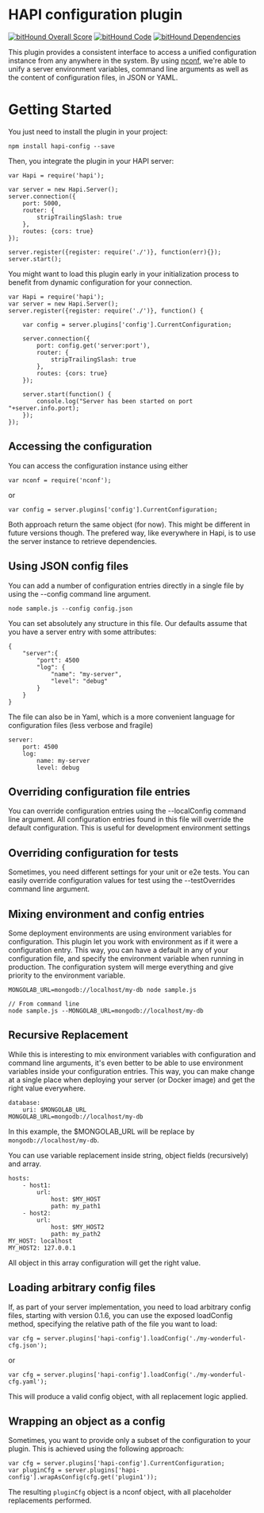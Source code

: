 # HAPI configuration plugin

[![bitHound Overall Score](https://www.bithound.io/github/Covistra/hapi-config/badges/score.svg)](https://www.bithound.io/github/Covistra/hapi-config)
[![bitHound Code](https://www.bithound.io/github/Covistra/hapi-config/badges/code.svg)](https://www.bithound.io/github/Covistra/hapi-config)
[![bitHound Dependencies](https://www.bithound.io/github/Covistra/hapi-config/badges/dependencies.svg)](https://www.bithound.io/github/Covistra/hapi-config/master/dependencies/npm)

This plugin provides a consistent interface to access a unified configuration instance from any anywhere in the system. By using
[nconf](https://www.npmjs.com/package/nconf), we're able to unify a server environment variables, command line arguments as well
as the content of configuration files, in JSON or YAML. 

# Getting Started

You just need to install the plugin in your project: 

    npm install hapi-config --save
    
Then, you integrate the plugin in your HAPI server: 

    var Hapi = require('hapi');
    
    var server = new Hapi.Server();
    server.connection({
        port: 5000,
        router: {
            stripTrailingSlash: true
        },
        routes: {cors: true}
    });
    
    server.register({register: require('./')}, function(err){});
    server.start();

You might want to load this plugin early in your initialization process to benefit from dynamic configuration for your connection. 

    var Hapi = require('hapi');
    var server = new Hapi.Server();
    server.register({register: require('./')}, function() {
    
        var config = server.plugins['config'].CurrentConfiguration;
    
        server.connection({
            port: config.get('server:port'),
            router: {
                stripTrailingSlash: true
            },
            routes: {cors: true}
        });
    
        server.start(function() {
            console.log("Server has been started on port "+server.info.port);
        });
    });

## Accessing the configuration

You can access the configuration instance using either 

    var nconf = require('nconf');
    
or 

    var config = server.plugins['config'].CurrentConfiguration;
    
Both approach return the same object (for now). This might be different in future versions though. The prefered way, like
everywhere in Hapi, is to use the server instance to retrieve dependencies. 

## Using JSON config files

You can add a number of configuration entries directly in a single file by using the --config command line argument. 

    node sample.js --config config.json
    
You can set absolutely any structure in this file. Our defaults assume that you have a server entry with some attributes: 

    {
        "server":{
            "port": 4500
            "log": {
                "name": "my-server",
                "level": "debug"
            }
        }
    }
    
The file can also be in Yaml, which is a more convenient language for configuration files (less verbose and fragile)

    server:
        port: 4500
        log: 
            name: my-server
            level: debug
            
## Overriding configuration file entries

You can override configuration entries using the --localConfig command line argument. All configuration entries found in 
this file will override the default configuration. This is useful for development environment settings

## Overriding configuration for tests

Sometimes, you need different settings for your unit or e2e tests. You can easily override configuration values for test using
the --testOverrides command line argument. 

## Mixing environment and config entries

Some deployment environments are using environment variables for configuration. This plugin let you work with environment as if
it were a configuration entry. This way, you can have a default in any of your configuration file, and specify the environment
variable when running in production. The configuration system will merge everything and give priority to the environment variable. 

    MONGOLAB_URL=mongodb://localhost/my-db node sample.js

    // From command line
    node sample.js --MONGOLAB_URL=mongodb://localhost/my-db
   
       
## Recursive Replacement

While this is interesting to mix environment variables with configuration and command line arguments, it's even better to be able to
use environment variables inside your configuration entries. This way, you can make change at a single place when deploying your server (or Docker image)
and get the right value everywhere.

    database:
        uri: $MONGOLAB_URL
    MONGOLAB_URL=mongodb://localhost/my-db

In this example, the $MONGOLAB_URL will be replace by ```mongodb://localhost/my-db```.

You can use variable replacement inside string, object fields (recursively) and array.

    hosts:
        - host1:
            url:
                host: $MY_HOST
                path: my_path1
        - host2:
            url:
                host: $MY_HOST2
                path: my_path2
    MY_HOST: localhost
    MY_HOST2: 127.0.0.1

All object in this array configuration will get the right value.

## Loading arbitrary config files

If, as part of your server implementation, you need to load arbitrary config files, starting with
version 0.1.6, you can use the exposed loadConfig method, specifying the relative path of the file you
want to load:

```
var cfg = server.plugins['hapi-config'].loadConfig('./my-wonderful-cfg.json');
```
or
```
var cfg = server.plugins['hapi-config'].loadConfig('./my-wonderful-cfg.yaml');
```

This will produce a valid config object, with all replacement logic applied.

## Wrapping an object as a config

Sometimes, you want to provide only a subset of the configuration to your plugin. This is
achieved using the following approach:

```
var cfg = server.plugins['hapi-config'].CurrentConfiguration;
var pluginCfg = server.plugins['hapi-config'].wrapAsConfig(cfg.get('plugin1'));
```

The resulting ```pluginCfg``` object is a nconf object, with all placeholder replacements
performed.
